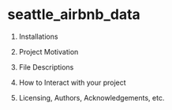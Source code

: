# seattle_airbnb_data

1. Installations

2. Project Motivation

3. File Descriptions

4. How to Interact with your project

5. Licensing, Authors, Acknowledgements, etc.
